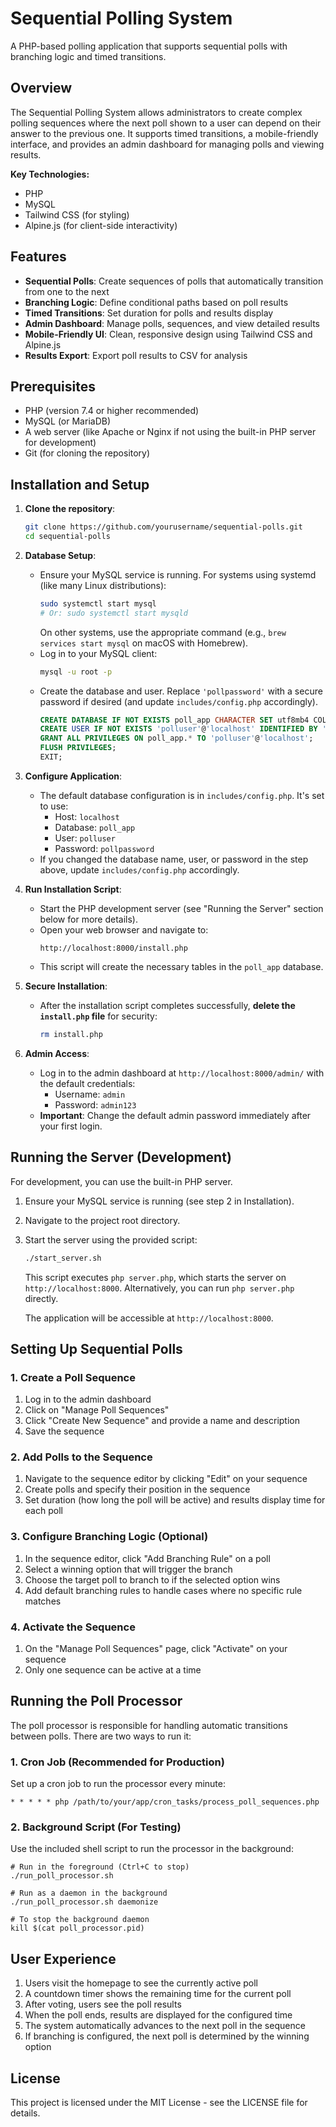 # Sequential Polling System

A PHP-based polling application that supports sequential polls with branching logic and timed transitions.

## Overview

The Sequential Polling System allows administrators to create complex polling sequences where the next poll shown to a user can depend on their answer to the previous one. It supports timed transitions, a mobile-friendly interface, and provides an admin dashboard for managing polls and viewing results.

**Key Technologies:**
- PHP
- MySQL
- Tailwind CSS (for styling)
- Alpine.js (for client-side interactivity)

## Features

- **Sequential Polls**: Create sequences of polls that automatically transition from one to the next
- **Branching Logic**: Define conditional paths based on poll results
- **Timed Transitions**: Set duration for polls and results display
- **Admin Dashboard**: Manage polls, sequences, and view detailed results
- **Mobile-Friendly UI**: Clean, responsive design using Tailwind CSS and Alpine.js
- **Results Export**: Export poll results to CSV for analysis

## Prerequisites

- PHP (version 7.4 or higher recommended)
- MySQL (or MariaDB)
- A web server (like Apache or Nginx if not using the built-in PHP server for development)
- Git (for cloning the repository)

## Installation and Setup

1.  **Clone the repository**:
    ```bash
    git clone https://github.com/yourusername/sequential-polls.git
    cd sequential-polls
    ```

2.  **Database Setup**:
    *   Ensure your MySQL service is running. For systems using systemd (like many Linux distributions):
        ```bash
        sudo systemctl start mysql
        # Or: sudo systemctl start mysqld
        ```
        On other systems, use the appropriate command (e.g., `brew services start mysql` on macOS with Homebrew).
    *   Log in to your MySQL client:
        ```bash
        mysql -u root -p
        ```
    *   Create the database and user. Replace `'pollpassword'` with a secure password if desired (and update `includes/config.php` accordingly).
        ```sql
        CREATE DATABASE IF NOT EXISTS poll_app CHARACTER SET utf8mb4 COLLATE utf8mb4_unicode_ci;
        CREATE USER IF NOT EXISTS 'polluser'@'localhost' IDENTIFIED BY 'pollpassword';
        GRANT ALL PRIVILEGES ON poll_app.* TO 'polluser'@'localhost';
        FLUSH PRIVILEGES;
        EXIT;
        ```

3.  **Configure Application**:
    *   The default database configuration is in `includes/config.php`. It's set to use:
        *   Host: `localhost`
        *   Database: `poll_app`
        *   User: `polluser`
        *   Password: `pollpassword`
    *   If you changed the database name, user, or password in the step above, update `includes/config.php` accordingly.

4.  **Run Installation Script**:
    *   Start the PHP development server (see "Running the Server" section below for more details).
    *   Open your web browser and navigate to:
        ```
        http://localhost:8000/install.php
        ```
    *   This script will create the necessary tables in the `poll_app` database.

5.  **Secure Installation**:
    *   After the installation script completes successfully, **delete the `install.php` file** for security:
        ```bash
        rm install.php
        ```

6.  **Admin Access**:
    *   Log in to the admin dashboard at `http://localhost:8000/admin/` with the default credentials:
        *   Username: `admin`
        *   Password: `admin123`
    *   **Important**: Change the default admin password immediately after your first login.

## Running the Server (Development)

For development, you can use the built-in PHP server.

1.  Ensure your MySQL service is running (see step 2 in Installation).
2.  Navigate to the project root directory.
3.  Start the server using the provided script:
    ```bash
    ./start_server.sh
    ```
    This script executes `php server.php`, which starts the server on `http://localhost:8000`.
    Alternatively, you can run `php server.php` directly.

    The application will be accessible at `http://localhost:8000`.

## Setting Up Sequential Polls

### 1. Create a Poll Sequence

1. Log in to the admin dashboard
2. Click on "Manage Poll Sequences"
3. Click "Create New Sequence" and provide a name and description
4. Save the sequence

### 2. Add Polls to the Sequence

1. Navigate to the sequence editor by clicking "Edit" on your sequence
2. Create polls and specify their position in the sequence
3. Set duration (how long the poll will be active) and results display time for each poll

### 3. Configure Branching Logic (Optional)

1. In the sequence editor, click "Add Branching Rule" on a poll
2. Select a winning option that will trigger the branch
3. Choose the target poll to branch to if the selected option wins
4. Add default branching rules to handle cases where no specific rule matches

### 4. Activate the Sequence

1. On the "Manage Poll Sequences" page, click "Activate" on your sequence
2. Only one sequence can be active at a time

## Running the Poll Processor

The poll processor is responsible for handling automatic transitions between polls. There are two ways to run it:

### 1. Cron Job (Recommended for Production)

Set up a cron job to run the processor every minute:

```
* * * * * php /path/to/your/app/cron_tasks/process_poll_sequences.php
```

### 2. Background Script (For Testing)

Use the included shell script to run the processor in the background:

```
# Run in the foreground (Ctrl+C to stop)
./run_poll_processor.sh

# Run as a daemon in the background
./run_poll_processor.sh daemonize

# To stop the background daemon
kill $(cat poll_processor.pid)
```

## User Experience

1. Users visit the homepage to see the currently active poll
2. A countdown timer shows the remaining time for the current poll
3. After voting, users see the poll results
4. When the poll ends, results are displayed for the configured time
5. The system automatically advances to the next poll in the sequence
6. If branching is configured, the next poll is determined by the winning option

## License

This project is licensed under the MIT License - see the LICENSE file for details. 